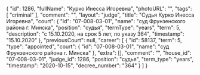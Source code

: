 {
    "id": 1286,
    "fullName": "Курко Инесса Игоревна",
    "photoURL": "",
    "tags": [
        "criminal"
    ],
    "comment": "",
    "layout": "judge",
    "title": "Судья Курко Инесса Игоревна",
    "court": {
        "id": "07-008-03-01",
        "name": "суд Фрунзенского района г. Минска",
        "position": "судья",
        "termType": "years",
        "term": 5,
        "description": "c 15.10.2020, на срок 5 лет, по указу 364",
        "timestamp": "15.10.2020"
    },
    "previousCourt": null,
    "career": [
        {
            "id": 58137,
            "term": 5,
            "type": "appointed",
            "court": {
                "id": "07-008-03-01",
                "name": "суд Фрунзенского района г. Минска"
            },
            "extra": [],
            "comment": "",
            "house_id": "07-008-03-01",
            "judge_id": 1286,
            "position": "судья",
            "term_type": "years",
            "timestamp": "2020-10-15",
            "decree_number": "364"
        }
    ]
}